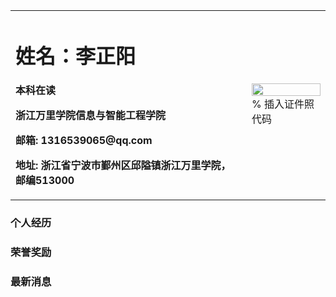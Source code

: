 <table border="0">
  <tr>
    <td width="75%">
      <h1>姓名：李正阳</h1>
      <p><b>本科在读</b></p>
      <p><b>浙江万里学院信息与智能工程学院</b></p>
      <p><b>邮箱: 1316539065@qq.com</b></p>
      <p><b>地址: 浙江省宁波市鄞州区邱隘镇浙江万里学院， 邮编513000</b></p>
    </td>
    <td width=" 25%" >
      <img src=" /QQ图片Lzy020912.jpg" width=" 100%">     % 插入证件照代码
    </td>
  </tr>
</table>


### 个人经历

### 荣誉奖励

### 最新消息
